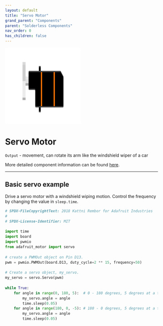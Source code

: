 ```yaml
---
layout: default
title: "Servo Motor"
grand_parent: "Components"
parent: "Solderless Components"
nav_order: 0
has_children: false
---
```


<img src="assets/Grove-Servo.png" alt="Servo" width="250"/>

# Servo Motor
`Output` - movement, can rotate its arm like the windshield wiper of a car

More detailed component information can be found [here](https://www.seeedstudio.com/Grove-Servo.html).

---

## Basic servo example
Drive a servo motor with a windshield wiping motion. Control the frequency by changing the value in `sleep.time`.
```python
# SPDX-FileCopyrightText: 2018 Kattni Rembor for Adafruit Industries
#
# SPDX-License-Identifier: MIT

import time
import board
import pwmio
from adafruit_motor import servo

# create a PWMOut object on Pin D13.
pwm = pwmio.PWMOut(board.D13, duty_cycle=2 ** 15, frequency=50)

# Create a servo object, my_servo.
my_servo = servo.Servo(pwm)

while True:
    for angle in range(0, 180, 5):  # 0 - 180 degrees, 5 degrees at a time.
        my_servo.angle = angle
        time.sleep(0.05)
    for angle in range(180, 0, -5): # 180 - 0 degrees, 5 degrees at a time.
        my_servo.angle = angle
        time.sleep(0.05)
```
